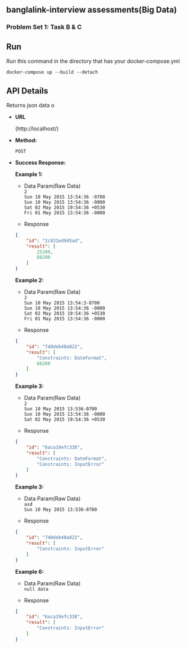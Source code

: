 ## banglalink-interview assessments(Big Data)
### Problem Set 1: Task B & C

## Run
Run this command in the directory that has your docker-compose.yml
```
docker-compose up --build --detach
```
**API Details**
----
  Returns json data o

* **URL**

  (http://localhost/)

* **Method:**

  `POST`
  

* **Success Response:**

    **Example 1:** 
    * Data Param(Raw Data)  
     `2`  
   `Sun 10 May 2015 13:54:36 -0700`  
   `Sun 10 May 2015 13:54:36 -0000`  
   `Sat 02 May 2015 19:54:36 +0530`  
   `Fri 01 May 2015 13:54:36 -0000`
     
    * Response
    ```json
  {
        "id": "2c831ed945ad",
        "result": [
            25200,
            88200
        ]
  } 
  ```  

    **Example 2:** 
    * Data Param(Raw Data)  
     `2`  
   `Sun 10 May 2015 13:54:3-0700`  
   `Sun 10 May 2015 13:54:36 -0000`  
   `Sat 02 May 2015 19:54:36 +0530`  
   `Fri 01 May 2015 13:54:36 -0000`
     
    * Response
    ```json
   {
        "id": "740deb48a822",
        "result": [
            "Constraints: DateFormat",
            88200
        ]
    } 
  ```    
   
    **Example 3:** 
    * Data Param(Raw Data)  
     `2`  
   `Sun 10 May 2015 13:536-0700`  
   `Sun 10 May 2015 13:54:36 -0000`  
   `Sat 02 May 2015 19:54:36 +0530`
     
    * Response
    ```json
   {
        "id": "6aca19efc338",
        "result": [
            "Constraints: DateFormat",
            "Constraints: InputError"
        ]
    } 
  ```  
   
    **Example 3:** 
    * Data Param(Raw Data)  
     `asd`  
   `Sun 10 May 2015 13:536-0700`  
     
    * Response
    ```json
   {
        "id": "740deb48a822",
        "result": [
            "Constraints: InputError"
        ]
    } 
  ```  
   
    **Example 6:** 
    * Data Param(Raw Data)  
     `null data`
     
    * Response
    ```json
   {
        "id": "6aca19efc338",
        "result": [
            "Constraints: InputError"
        ]
    } 
  ```  